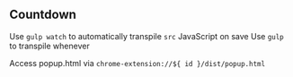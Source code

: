 ## Countdown

Use `gulp watch` to automatically transpile `src` JavaScript on save
Use `gulp` to transpile whenever 

Access popup.html via `chrome-extension://${ id }/dist/popup.html`